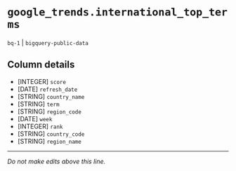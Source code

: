 # `google_trends.international_top_terms`
`bq-1` | `bigquery-public-data`

## Column details
* [INTEGER]   `score`
* [DATE]      `refresh_date`
* [STRING]    `country_name`
* [STRING]    `term`
* [STRING]    `region_code`
* [DATE]      `week`
* [INTEGER]   `rank`
* [STRING]    `country_code`
* [STRING]    `region_name`

-------------------------------------------------------------------------------
*Do not make edits above this line.*
